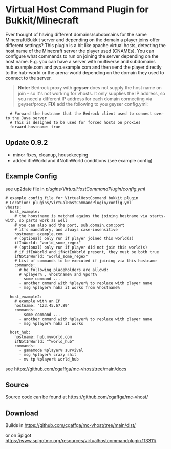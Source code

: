 
# Virtual Host Command Plugin for Bukkit/Minecraft
Ever thought of having different domains/subdomains for the same Minecraft/Bukkit server and depending on the domain a player joins offer different settings?
This plugin is a bit like apache virtual hosts, detecting the host name of the Minecraft server the player used (CNAMEs). You can configure what commands to run on joining the server depending on the host name. E.g. you can have a server with multiverse and subdomains hub.example.com and pvp.example.com and then send the player directly to the hub-world or the arena-world depending on the domain they used to connect to the server.
> **Note:** Bedrock proxy with **geyser** does not supply the host name on join – so it's not working for vhosts. It only supplies the IP address, so you need a different IP address for each domain connecting via geyser/proxy.
> **FIX** add the following to you geyser config.yml:
 
      # Forward the hostname that the Bedrock client used to connect over to the Java server
      # This is designed to be used for forced hosts on proxies
      forward-hostname: true

## Update 0.9.2
 - minor fixes, cleanup, housekeeping
 - added ifInWorld and ifNotInWorld conditions (see example config)

## Example Config
see up2date file in *plugins/VirtualHostCommandPlugin/config.yml*

    # example config file for VirtualHostCommand bukkit plugin
    # Location: plugins/VirtualHostCommandPlugin/config.yml
    vhosts:
      host_example:
        # the hoostname is matched agains the joining hostname via starts-with, so parts work as well
        # you can also add the port, sub.domain.com:port
        # it's mandatory, and always case-insensitive
        hostname: example.com
        # (optional) only run if player joined this world(s) 
        ifInWorld: "world_some_regex"
        # (optional) only run if player did not join this world(s)
        # if ifInWorld and ifNotInWorld present, they must be both true
        ifNotInWorld: "world_some_regex"
        # List of commands to be executed if joining via this hostname    
        commands:
          # he following placeholders are allowd:
          # %player% , %hostname% and %port%
          - some command ...
          - another cmmand with %player% to replace with player name
          - msg %player% haha it works from %hostname%
    
      host_example2:
        # example with an IP
        hostname: "123.45.67.89"
        commands:
          - some command ...
          - another cmmand with %player% to replace with player name
          - msg %player% haha it works
    
      host_hub:
        hostname: hub.myworld.com
        ifNotInWorld: "^world_hub"
        commands:
          - gamemode %player% survival
          - msg %player% crazy shit
          - mv tp %player% world_hub
    
see https://github.com/cgaffga/mc-vhost/tree/main/docs


## Source
Source code can be found at https://github.com/cgaffga/mc-vhost/

## Download
Builds in https://github.com/cgaffga/mc-vhost/tree/main/dist/

or on Spigot https://www.spigotmc.org/resources/virtualhostcommandplugin.113311/
